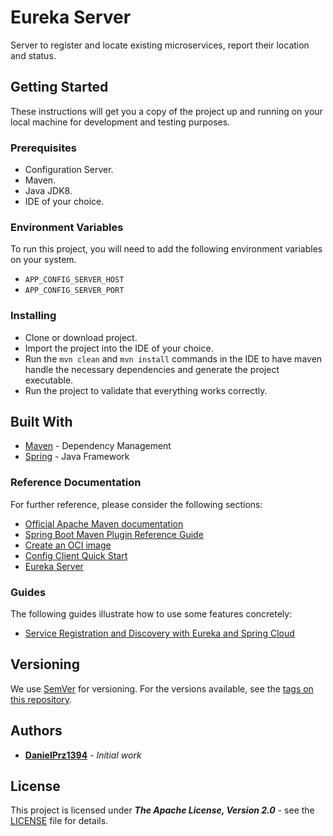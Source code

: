 # Eureka Server

Server to register and locate existing microservices, report their location and status.

## Getting Started

These instructions will get you a copy of the project up and running on your local machine for development and testing
purposes.

### Prerequisites

* Configuration Server.
* Maven.
* Java JDK8.
* IDE of your choice.

### Environment Variables

To run this project, you will need to add the following environment variables on your system.

* `APP_CONFIG_SERVER_HOST`
* `APP_CONFIG_SERVER_PORT`

### Installing

* Clone or download project.
* Import the project into the IDE of your choice.
* Run the ``mvn clean`` and ``mvn install`` commands in the IDE to have maven handle the necessary dependencies and
  generate the project executable.
* Run the project to validate that everything works correctly.

## Built With

* [Maven](https://maven.apache.org/) - Dependency Management
* [Spring](https://spring.io/) - Java Framework

### Reference Documentation

For further reference, please consider the following sections:

* [Official Apache Maven documentation](https://maven.apache.org/guides/index.html)
* [Spring Boot Maven Plugin Reference Guide](https://docs.spring.io/spring-boot/docs/2.6.6/maven-plugin/reference/html/)
* [Create an OCI image](https://docs.spring.io/spring-boot/docs/2.6.6/maven-plugin/reference/html/#build-image)
* [Config Client Quick Start](https://docs.spring.io/spring-cloud-config/docs/current/reference/html/#_client_side_usage)
* [Eureka Server](https://docs.spring.io/spring-cloud-netflix/docs/current/reference/html/#spring-cloud-eureka-server)

### Guides

The following guides illustrate how to use some features concretely:

* [Service Registration and Discovery with Eureka and Spring Cloud](https://spring.io/guides/gs/service-registration-and-discovery/)

## Versioning

We use [SemVer](http://semver.org/) for versioning. For the versions available, see
the [tags on this repository](https://github.com/DanielPrz1394/eureka-server/tags).

## Authors

- **[DanielPrz1394](https://github.com/DanielPrz1394)** - *Initial work*

## License

This project is licensed under ***The Apache License, Version 2.0*** - see the [LICENSE](LICENSE) file for details.